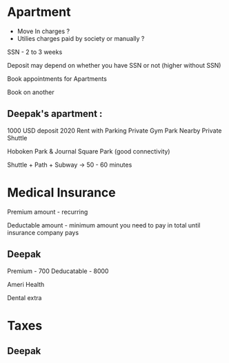 # Apartment

* Move In charges ?
* Utilies charges paid by society or manually ?

SSN - 2 to 3 weeks

Deposit may depend on whether you have SSN or not (higher without SSN)

Book appointments for Apartments

Book on another

## Deepak's apartment :

1000 USD deposit
2020 Rent with Parking
Private Gym
Park Nearby
Private Shuttle


Hoboken Park & Journal Square Park (good connectivity)

Shuttle + Path + Subway -> 50 - 60 minutes

# Medical Insurance

Premium amount - recurring

Deductable amount - minimum amount you need to pay in total until insurance
company pays


## Deepak
Premium - 700
Deducatable - 8000

Ameri Health

Dental extra

# Taxes

## Deepak


